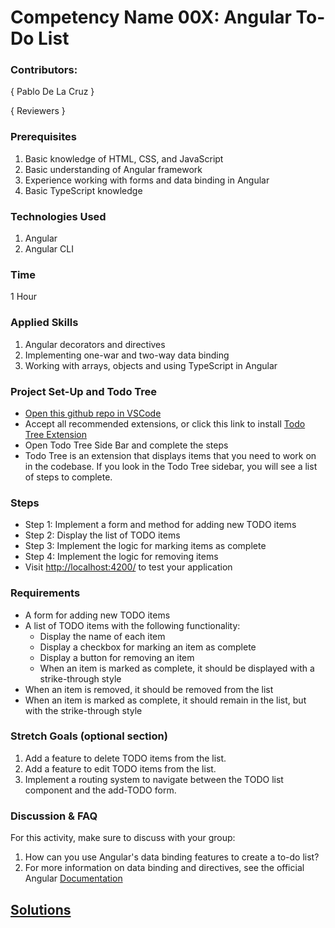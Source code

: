 # Competency Name 00X: Angular To-Do List

### Contributors:

{ Pablo De La Cruz }

{ Reviewers }

### Prerequisites

1. Basic knowledge of HTML, CSS, and JavaScript
2. Basic understanding of Angular framework
3. Experience working with forms and data binding in Angular
4. Basic TypeScript knowledge 

### Technologies Used

1. Angular
2. Angular CLI

### Time

1 Hour

### Applied Skills

1. Angular decorators and directives
2. Implementing one-war and two-way data binding
3. Working with arrays, objects and using TypeScript in Angular 

### Project Set-Up and Todo Tree
- [Open this github repo in VSCode]()
- Accept all recommended extensions, or click this link to install [Todo Tree Extension](vscode:extension/Gruntfuggly.todo-tree)
- Open Todo Tree Side Bar and complete the steps 
- Todo Tree is an extension that displays items that you need to work on in the codebase. If you look in the Todo Tree sidebar, you will see a list of steps to complete.

### Steps
- Step 1: Implement a form and method for adding new TODO items
- Step 2: Display the list of TODO items
- Step 3: Implement the logic for marking items as complete
- Step 4: Implement the logic for removing items
- Visit [http://localhost:4200/](http://localhost:4200/) to test your application

### Requirements

- A form for adding new TODO items
- A list of TODO items with the following functionality:
  - Display the name of each item
  - Display a checkbox for marking an item as complete
  - Display a button for removing an item
  - When an item is marked as complete, it should be displayed with a strike-through style
- When an item is removed, it should be removed from the list
- When an item is marked as complete, it should remain in the list, but with the strike-through style

### Stretch Goals (optional section)

1. Add a feature to delete TODO items from the list.
1. Add a feature to edit TODO items from the list.
2. Implement a routing system to navigate between the TODO list component and the add-TODO form.

### Discussion & FAQ

For this activity, make sure to discuss with your group:

1. How can you use Angular's data binding features to create a to-do list?
2. For more information on data binding and directives, see the official Angular [Documentation](https://angular.io/guide/understanding-angular-overview) 

## [Solutions](./solution.md)